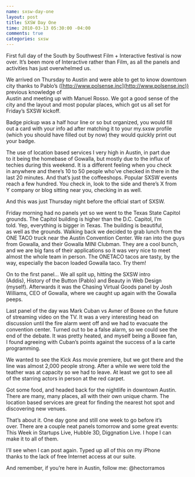 ```yaml
---
name: sxsw-day-one
layout: post
title: SXSW Day One
time: 2010-03-13 05:30:00 -04:00
comments: true
categories: sxsw
---
```


First full day of the South by Southwest Film + Interactive festival is now over. It’s been more of Interactive rather than Film, as all the panels and activities has just overwhelmed us.

We arrived on Thursday to Austin and were able to get to know downtown   
city thanks to Pablo’s ([http://www.polsense.inc](http://www.polsense.inc)) previous knowledge of   
Austin and meeting up with Manuel Rosso. We got a good sense of the   
city and the layout and most popular places, which got us all set for   
Friday’s SXSW kickoff.

Badge pickup was a half hour line or so but organized, you would fill   
out a card with your info ad after matching it to your my.sxsw profile   
(which you should have filled out by now) they would quickly print out   
your badge.

The use of location based services I very high in Austin, in part due   
to it being the homebase of Gowalla, but mostly due to the influx of   
techies during this weekend. It is a different feeling when you check   
in anywhere and there’s 10 to 50 people who’ve checked in there in the   
last 20 minutes. And that’s just the coffeeshops. Popular SXSW events   
reach a few hundred. You check in, look to the side and there’s X from   
Y company or blog sitting near you, checking in as well.

And this was just Thursday night before the offcial start of SXSW.

Friday morning had no panels yet so we went to the Texas State Capitol   
grounds. The Capitol building is higher than the D.C. Capitol, I’m   
told. Yep, everything is bigger in Texas. The building is beautiful,   
as well as the grounds. Walking back we decided to grab lunch from the   
ONE TACO truck near the Austin Convention Center. We ran into the guys   
from Gowalla, and their Gowalla MINI Clubman. They are a cool bunch,   
and we are big fans of their applications so it was very nice to meet   
almost the whole team in person. The ONETACO tacos are tasty, by the   
way, especially the bacon loaded Gowalla taco. Try them!

On to the first panel… We all split up, hitting the SXSW intro   
(Addis), History of the Button (Pablo) and Beauty in Web Design   
(myself). Afterwards it was the Chasing Virtual Goods panel by Josh   
Williams, CEO of Gowalla, where we caught up again with the Gowalla   
peeps.

Last panel of the day was Mark Cuban vs Avner of Boxee on the future   
of streaming video on the TV. It was a very interesting head on   
discussion until the fire alarm went off and we had to evacuate the   
convention center. Turned out to be a false alarm, so we could see the   
end of the debate. It was pretty heated, and myself being a Boxee fan,   
I found agreeing with Cuban’s points against the success of a la carte   
programming.

We wanted to see the Kick Ass movie premiere, but we got there and the   
line was almost 2,000 people strong. After a while we were told the   
teather was at capacity so we had to leave. At least we got to see all   
of the starring actors in person at the red carpet.

Got some food, and headed back for the nightlife in downtown Austin.   
There are many, many places, all with their own unique charm. The   
location based services are great for finding the nearest hot spot and   
discovering new venues.

That’s about it. One day gone and still one week to go before it’s   
over. There are a couple neat panels tomorrow and some great events:   
This Week in Startups Live, Hubble 3D, Diggnation Live. I hope I can   
make it to all of them.

I’ll see when I can post again. Typed up all of this on my iPhone   
thanks to the lack of free Internet access at our suite.

And remember, if you’re here in Austin, follow me: @hectorramos
